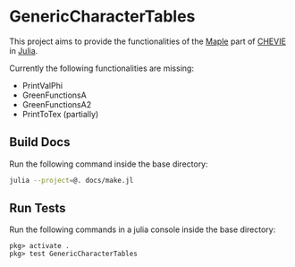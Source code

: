 GenericCharacterTables
======================
This project aims to provide the functionalities of the [Maple](https://de.maplesoft.com/products/Maple/index.aspx) part of [CHEVIE](http://www.math.rwth-aachen.de/homes/CHEVIE/index.html) in [Julia](https://julialang.org/).

Currently the following functionalities are missing:

- PrintValPhi
- GreenFunctionsA
- GreenFunctionsA2
- PrintToTex (partially)

Build Docs
----------

Run the following command inside the base directory:
```bash
julia --project=@. docs/make.jl
```

Run Tests
---------

Run the following commands in a julia console inside the base directory:

```
pkg> activate .
pkg> test GenericCharacterTables
```
